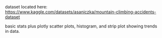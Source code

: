 dataset located here: https://www.kaggle.com/datasets/asaniczka/mountain-climbing-accidents-dataset

basic stats plus plotly scatter plots, histogram, and strip plot showing trends in data.
